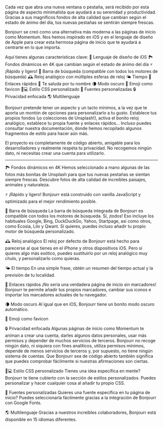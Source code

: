 Cada vez que abra una nueva ventana o pestaña, será recibido por esta página de aspecto minimalista que ayudará a su serenidad y productividad. Gracias a sus magníficos fondos de alta calidad que cambian según el estado de ánimo del día, tus nuevas pestañas se sentirán siempre frescas.

Bonjourr se creó como una alternativa más moderna a las páginas de inicio como Momentum. Nos hemos inspirado en iOS y en el lenguaje de diseño de Apple para crear esta hermosa página de inicio que te ayudará a centrarte en lo que importa.

Aquí tienes algunas características clave:
🍏 Lenguaje de diseño de iOS
🏞 Fondos dinámicos en 4K que cambian según el estado de ánimo del día
⚡️ ¡Rápido y ligero!
🔎 Barra de búsqueda (compatible con todos los motores de búsqueda)
🕰 Reloj analógico con múltiples esferas de reloj
🌤 Tiempo
🔗 Enlaces rápidos
👋 Te saluda por tu nombre
🌘 Modo oscuro
🥖 Emoji como favicon
🧑💻 Estilo CSS personalizado
📝 Fuentes personalizadas
🔒 Privacidad enfocada
🌎 Multilenguaje

Bonjourr pretende tener un aspecto y un tacto mínimos, a la vez que te aporta un montón de opciones para personalizarlo a tu gusto. Establece tus propios fondos (¡o colecciones de Unsplash!), activa el bonito reloj analógico, establece tu propia fuente y enlaces rápidos... Incluso puedes consultar nuestra documentación, donde hemos recopilado algunos fragmentos de estilo para hacer aún más.

El proyecto es completamente de código abierto, amigable para los desarrolladores y realmente respeta tu privacidad. No recogemos ningún dato, ni necesitas crear una cuenta para utilizarlo.

---

🏞 Fondos dinámicos en 4K
Hemos seleccionado a mano algunas de las fotos más bonitas de Unsplash para que tus nuevas pestañas se sientan siempre frescas. Descubre fotos de alta calidad de increíbles paisajes, animales y naturaleza.

⚡️ ¡Rápido y ligero!
Bonjourr está construido con vanilla JavaScript y optimizado para el mejor rendimiento posible.

🔎 Barra de búsqueda
La barra de búsqueda integrada de Bonjourr es compatible con todos los motores de búsqueda. Sí, ¡todos! Eso incluye los habituales Google, Bing, DuckDuckGo, Yahoo, Startpage, así como otros, como Ecosia, Lilo y Qwant. Si quieres, puedes incluso añadir tu propio motor de búsqueda personalizado.

🕰 Reloj analógico
El reloj por defecto de Bonjourr está hecho para parecerse al que tienes en el iPhone y otros dispositivos iOS. Pero si quieres algo más exótico, puedes sustituirlo por un reloj analógico muy chulo, y personalizarlo como quieras.

🌤 El tiempo
En una simple frase, obtén un resumen del tiempo actual y la previsión de tu localidad.

🔗 Enlaces rápidos
¡No sería una verdadera página de inicio sin marcadores! Bonjourr te permite añadir tus propios marcadores, cambiar sus iconos e importar los marcadores actuales de tu navegador.

🌘 Modo oscuro
Al igual que en iOS, Bonjourr tiene un bonito modo oscuro automático.

🥖 Emoji como favicon

🔒 Privacidad enfocada
Algunas páginas de inicio como Momentum te animan a crear una cuenta, darles algunos datos personales, usar más permisos y depender de muchos servicios de terceros. Bonjourr no recoge ningún dato, ni siquiera con fines analíticos, utiliza permisos mínimos, depende de menos servicios de terceros y, por supuesto, no tiene ningún sistema de cuentas. Que Bonjourr sea de código abierto también significa que puedes comprobar fácilmente si nuestras afirmaciones son ciertas.

🧑💻 Estilo CSS personalizado
Tienes una idea específica en mente? Bonjourr te tiene cubierto con la sección de estilos personalizados. Puedes personalizar y hacer cualquier cosa al añadir tu propio CSS.

📝 Fuentes personalizadas
Quieres una fuente específica en tu página de inicio? Puedes seleccionarla fácilmente gracias a la integración de Bonjourr con Google Fonts.

🌎 Multilenguaje
Gracias a nuestros increíbles colaboradores, Bonjourr está disponible en 15 idiomas diferentes.
